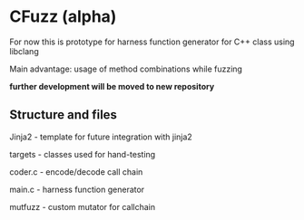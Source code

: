 # CFuzz (alpha)

For now this is prototype for harness function generator for C++ class using libclang

Main advantage: usage of method combinations while fuzzing

**further development will be moved to new repository**

## Structure and files

Jinja2 - template for future integration with jinja2

targets - classes used for hand-testing

coder.c - encode/decode call chain

main.c - harness function generator

mutfuzz - custom mutator for callchain
